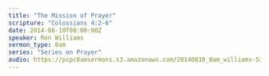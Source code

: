 ```yaml
---
title: "The Mission of Prayer"
scripture: "Colossians 4:2-6"
date: 2014-08-10T08:00:00Z
speaker: Ron Williams
sermon_type: 8am
series: "Series on Prayer"
audio: https://pcpc8amsermons.s3.amazonaws.com/20140810_8am_williams-53ea75c4d5347.mp3 
---
```



